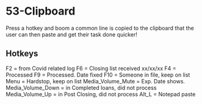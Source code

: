 # 53-Clipboard
Press a hotkey and boom a common line is copied to the clipboard that the user can then paste and get their task done quicker!


## Hotkeys
F2 = from Covid related log
F6 = Closing list received xx/xx/xx
F4 = Processed
F9 = Processed. Date fixed
F10 = Someone in file, keep on list
Menu = Hardstop, keep on list
Media_Volume_Mute = Exp. Date shows. 
Media_Volume_Down = in Completed loans, did not process
Media_Volume_Up = in Post Closing, did not process
Alt_L = Notepad paste
